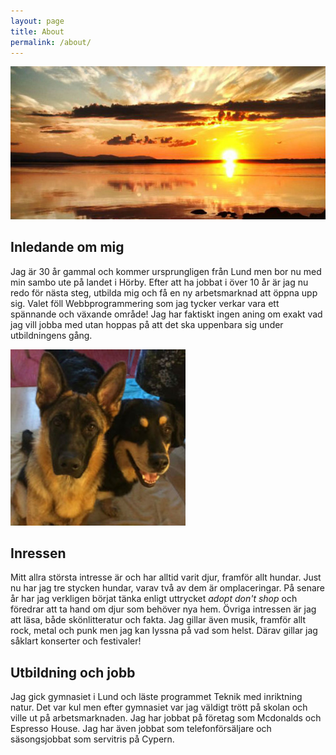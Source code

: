 ```yaml
---
layout: page
title: About
permalink: /about/
---
```

<img src="/assets/pics/storsjon2.jpg" alt="storsjön" id="aboutImg">

## Inledande om mig

Jag är 30 år gammal och kommer ursprungligen från Lund men bor nu med min sambo ute på landet i Hörby. Efter att ha jobbat i över 10 år är jag nu redo för nästa steg, utbilda mig och få en ny arbetsmarknad att öppna upp sig. Valet föll Webbprogrammering som jag tycker verkar vara ett spännande och växande område! Jag har faktiskt ingen aning om exakt vad jag vill jobba med utan hoppas på att det ska uppenbara sig under utbildningens gång.

![två hundar](/assets/pics/lunaOchRex.jpg) 

## Inressen

Mitt allra största intresse är och har alltid varit djur, framför allt hundar. Just nu har jag tre stycken hundar, varav två av dem är omplaceringar. På senare år har jag verkligen börjat tänka enligt uttrycket *adopt don't shop* och föredrar att ta hand om djur som behöver nya hem. 
Övriga intressen är jag att läsa, både skönlitteratur och fakta. Jag gillar även musik, framför allt rock, metal och punk men jag kan lyssna på vad som helst. Därav gillar jag såklart konserter och festivaler!


## Utbildning och jobb

Jag gick gymnasiet i Lund och läste programmet Teknik med inriktning natur. Det var kul men efter gymnasiet var jag väldigt trött på skolan och ville ut på arbetsmarknaden. Jag har jobbat på företag som Mcdonalds och Espresso House. Jag har även jobbat som telefonförsäljare och säsongsjobbat som servitris på Cypern. 